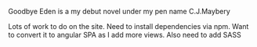 Goodbye Eden is a my debut novel under my pen name C.J.Maybery

Lots of work to do on the site.
Need to install dependencies via npm. Want to convert it to angular SPA as I add more views. Also need to add SASS

